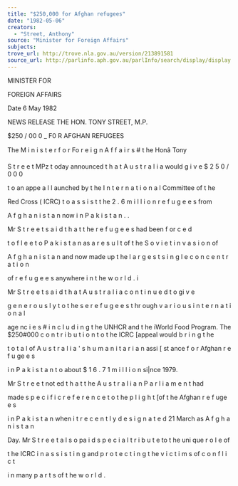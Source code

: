 ```yaml
---
title: "$250,000 for Afghan refugees"
date: "1982-05-06"
creators:
  - "Street, Anthony"
source: "Minister for Foreign Affairs"
subjects:
trove_url: http://trove.nla.gov.au/version/213891581
source_url: http://parlinfo.aph.gov.au/parlInfo/search/display/display.w3p;query=Id%3A%22media/pressrel/HPR10029429%22
---
```


 MINISTER FOR 

 FOREIGN AFFAIRS

 Date 6 May 1982

 NEWS RELEASE THE HON. TONY STREET, M.P.

 $250 / 00 0 _ F0 R AFGHAN REFUGEES

 The M i n i s t e r  f o r  Fo r e i g n A f f a i r s #  t he Honâ Tony  

 S t r e e t  MPz t oday announced t h a t  A u s t r a l i a  would g i v e  $ 2 5 0 / 0 0 0  

 t o an appe a l  l aunched by t he  I n t e r n a t i o n a l  Committee of  t he  

 Red Cross ( ICRC) t o a s s i s t  t he 2 . 6  m i l l i o n  r e f u g e e s  from  

 A f g h a n i s t a n  now i n P a k i s t a n .  .

 Mr S t r e e t  s a i d  t h a t  t he  r e f u g e e s  had been f or c e d  

 t o  f l e e  t o P a k i s t a n  as a r e s u l t  of t he S o v i e t  i n v a s i o n  of  

 A f g h a n i s t a n  and now made up t he l a r g e s t  s i n g l e  c o n c e n t r a t i o n  

 of  r e f u g e e s  anywhere i n t he w o r l d .  i

 Mr S t r e e t  s a i d  t h a t  A u s t r a l i a  c o n t i n u e d  t o gi v e  

 g e n e r o u s l y  t o t he s e  r e f u g e e s  t hr ough v a r i o u s  i n t e r n a t i o n a l  

 age nc i e s #  i n c l u d i n g  t he  UNHCR and t he iWorld Food Program. The $250#000 c o n t r i b u t i o n  t o t he  ICRC [appeal would b r i n g  t he  

 t o t a l  of A u s t r a l i a ' s  h u m a n i t a r i a n  assi [ st ance f o r  Afghan r e f u ge e s  

 i n P a k i s t a n  t o about $ 1 6 . 7 1  m i l l i o n  si|nce 1979.

 Mr S t r e e t  not ed t h a t  t he A u s t r a l i a n  P a r l i a m e n t  had  

 made s p e c i f i c  r e f e r e n c e  t o t he p l i g h t  [of t he Afghan r e f uge e s  

 i n  P a k i s t a n  when i t  r e c e n t l y  d e s i g n a t e d  21 March as A f g h a n i s t a n  

 Day. Mr S t r e e t  a l s o  pa i d s p e c i a l  t r i b u t e  to t he uni que r o l e  of  

 t he ICRC i n a s s i s t i n g  and p r o t e c t i n g  t he v i c t i m s  of c o n f l i c t  

 i n  many p a r t s  of t he w o r l d .

